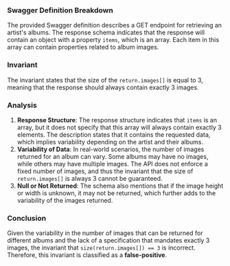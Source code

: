 ### Swagger Definition Breakdown
The provided Swagger definition describes a GET endpoint for retrieving an artist's albums. The response schema indicates that the response will contain an object with a property `items`, which is an array. Each item in this array can contain properties related to album images.

### Invariant
The invariant states that the size of the `return.images[]` is equal to 3, meaning that the response should always contain exactly 3 images.

### Analysis
1. **Response Structure**: The response structure indicates that `items` is an array, but it does not specify that this array will always contain exactly 3 elements. The description states that it contains the requested data, which implies variability depending on the artist and their albums.
2. **Variability of Data**: In real-world scenarios, the number of images returned for an album can vary. Some albums may have no images, while others may have multiple images. The API does not enforce a fixed number of images, and thus the invariant that the size of `return.images[]` is always 3 cannot be guaranteed.
3. **Null or Not Returned**: The schema also mentions that if the image height or width is unknown, it may not be returned, which further adds to the variability of the images returned.

### Conclusion
Given the variability in the number of images that can be returned for different albums and the lack of a specification that mandates exactly 3 images, the invariant that `size(return.images[]) == 3` is incorrect. Therefore, this invariant is classified as a **false-positive**.

